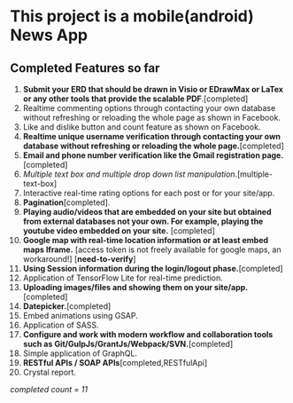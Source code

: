 # This project is a mobile(android) News App
## Completed Features so far
1. **Submit your ERD that should be drawn in Visio or EDrawMax or LaTex or any other tools that provide the scalable PDF**.[completed]
2. Realtime commenting options through contacting your own database without refreshing or reloading the whole page as shown in Facebook.
3. Like and dislike button and count feature as shown on Facebook.
4. **Realtime unique username verification through contacting your own database without refreshing or reloading the whole page.**[completed]
5. **Email and phone number verification like the Gmail registration page.**[completed]
6. *Multiple text box and multiple drop down list manipulation*.[multiple-text-box]
7. Interactive real-time rating options for each post or for your site/app.
8. **Pagination**[completed].
9. **Playing audio/videos that are embedded on your site but obtained from external databases not your own. For example, playing the youtube video embedded on your site.** [completed]
10. **Google map with real-time location information or at least embed maps Iframe.**
  [access token is not freely available for google maps, an workaround!] [**need-to-verify**]
11. **Using Session information during the login/logout phase.**[completed]
12. Application of TensorFlow Lite for real-time prediction.
13. **Uploading images/files and showing them on your site/app.**[completed]
14. **Datepicker.**[completed]
15. Embed animations using GSAP.
16. Application of SASS.
17. **Configure and work with modern workflow and collaboration tools such as Git/GulpJs/GrantJs/Webpack/SVN.**[completed]
18. Simple application of GraphQL.
19. **RESTful APIs / SOAP APIs**[completed,RESTfulApi]
20. Crystal report.

*completed count = 11*